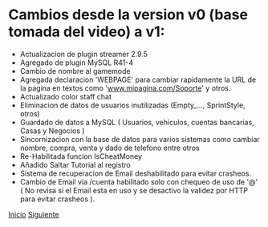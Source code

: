 # Cambios desde la version v0 (base tomada del video) a v1:

- Actualizacion de plugin streamer 2.9.5
- Agregado de plugin MySQL R41-4
- Cambio de nombre al gamemode
- Agregada declaracion 'WEBPAGE' para cambiar rapidamente la URL de la pagina en textos como 'www.mipagina.com/Soporte' y otros.
- Actualizado color staff chat
- Eliminacion de datos de usuarios inutilizadas (Empty_..., SprintStyle, otros)
- Guardado de datos a MySQL ( Usuarios, vehiculos, cuentas bancarias, Casas y Negocios )
- Sincornizacion con la base de datos para varios sistemas como cambiar nombre, compra, venta y dado de telefono entre otros
- Re-Habilitada funcion IsCheatMoney
- Añadido Saltar Tutorial al registro
- Sistema de recuperacion de Email deshabilitado para evitar crasheos.
- Cambio de Email via /cuenta habilitado solo con chequeo de uso de '@' ( No revisa si el Email esta en uso y se desactivo la validez por HTTP para evitar crasheos ).

[Inicio](https://github.com/tucho0/UN-PLAYER-MySQL) [Siguiente](https://github.com/tucho0/UN-PLAYER-MySQL/blob/main/releases%20notes/v1.1.md)
